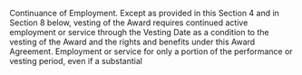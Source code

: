 Continuance  of  Employment.    Except  as  provided  in  this  Section  4  and  in  Section  8
below, vesting of the Award requires continued active employment or service through the Vesting Date as
a  condition  to  the  vesting  of  the  Award  and  the  rights  and  benefits  under  this  Award  Agreement.
Employment  or  service  for  only  a  portion  of  the  performance  or  vesting  period,  even  if  a  substantial